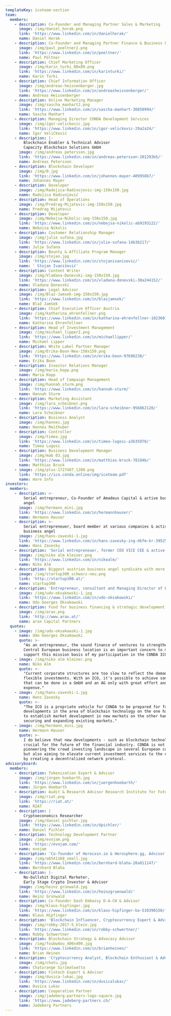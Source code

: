 ```yaml
---
templateKey: icoteam-section
team:
  members:
    - description: Co-Founder and Managing Partner Sales & Marketing
      image: /img/daniel_horak.png
      link: 'https://www.linkedin.com/in/danielhorak/'
      name: Daniel Horak
    - description: Co-Founder and Managing Partner Finance & Business Development
      image: /img/paul_poeltner2.png
      link: 'https://www.linkedin.com/in/poeltner/'
      name: Paul Pöltner
    - description: Chief Marketing Officer
      image: /img/karin_turki_80x80.png
      link: 'https://www.linkedin.com/in/karinturki/'
      name: Karin Turki
    - description: Chief Information Officer
      image: /img/andreas-heissenberger.jpg
      link: 'https://www.linkedin.com/in/andreasheissenberger/'
      name: Andreas Heissenberger
    - description: Online Marketing Manager
      image: /img/sascha_manhart2.png
      link: 'https://www.linkedin.com/in/sascha-manhart-30850994/'
      name: Sascha Manhart
    - description: Managing Director CONDA Development Services
      image: /img/igor-velickovic.jpg
      link: 'https://www.linkedin.com/in/igor-velickovic-29a2a24/'
      name: Igor Veličković
    - description: |-
        Blockchain Enabler & Technical Advisor
        Capacity Blockchain Solutions GmbH
      image: /img/andreas petersson.jpg
      link: 'https://www.linkedin.com/in/andreas-petersson-202293b5/'
      name: Andreas Petersson
    - description: Blockchain Developer
      image: /img/0.jpg
      link: 'https://www.linkedin.com/in/johannes-mayer-409958b7/'
      name: Johannes Mayer
    - description: Developer
      image: /img/Radojica-Radivojevic-img-150x150.jpg
      name: Radojica Radivojević
    - description: Head of Operations
      image: /img/Predrag-Mijatovic-img-150x150.jpg
      name: Predrag Mijatovic
    - description: Developer
      image: /img/Nebojsa-Nikolic-img-150x150.jpg
      link: 'https://www.linkedin.com/in/nebojsa-nikolic-ab9193122/'
      name: Nebojsa Nikolic
    - description: Customer Relationship Manager
      image: /img/julie sufana.jpg
      link: 'https://www.linkedin.com/in/julie-sufana-14b3b217/'
      name: Julie Sufana
    - description: Bounty & Affiliate Program Manager
      image: /img/stojan.jpg
      link: 'https://www.linkedin.com/in/stojanivanisevic/'
      name: ' Stojan Ivanišević'
    - description: Content Writer
      image: /img/Vladana-Donevski-img-150x150.jpg
      link: 'https://www.linkedin.com/in/vladana-donevski-30a244152/'
      name: Vladana Donevski
    - description: Legal Advisor
      image: /img/Blaz-Jamsek-img-150x150.jpg
      link: 'https://www.linkedin.com/in/blazjamsek/'
      name: Blaž Jamšek
    - description: Chief Executive Officer Austria
      image: /img/katharina_ehrenfellner.png
      link: 'https://www.linkedin.com/in/katharina-ehrenfellner-10236018/'
      name: Katharina Ehrenfellner
    - description: Head of Investment Management
      image: /img/michael_lipper2.png
      link: 'https://www.linkedin.com/in/michaellipper/'
      name: Michael Lipper
    - description: White Label Partner Manager
      image: /img/Erika-Boon-Neu-150x150.png
      link: 'https://www.linkedin.com/in/erika-boon-97b96238/'
      name: Erika Boon
    - description: Investor Relations Manager
      image: /img/maria_kopp.png
      name: Maria Kopp
    - description: Head of Campaign Management
      image: /img/hannah_sturm.png
      link: 'https://www.linkedin.com/in/hannah-sturm/'
      name: Hannah Sturm
    - description: Marketing Assistant
      image: /img/lara_scheibner.png
      link: 'https://www.linkedin.com/in/lara-scheibner-956862120/'
      name: Lara Scheibner
    - description: Business Analyst
      image: /img/hannes.jpg
      name: Hannes Reithuber
    - description: Controller
      image: /img/timea.jpg
      link: 'https://www.linkedin.com/in/timea-lugosi-a3b35978/'
      name: Timea Lugosi
    - description: Business Development Manager
      image: /img/mab 03.jpg
      link: 'https://www.linkedin.com/in/matthias-bruck-78184b/'
      name: Matthias Bruck
    - image: /img/plus-1727487_1280.png
      link: 'https://ico.conda.online/img/icoteam.pdf'
      name: more Info
investors:
  members:
    - description: >-
        Serial entrepreneur, Co-Founder of Amadeus Capital & active business
        angel
      image: /img/hermann_mini.jpg
      link: 'https://www.linkedin.com/in/hermannhauser/'
      name: Hermann Hauser
    - description: >-
        Serial entrepreneuer, board member at various companies & active
        business angel
      image: /img/hans-zaveski-1.jpg
      link: 'https://www.linkedin.com/in/hans-zavesky-ing-dkfm-kr-39525b92/'
      name: Hans Zavesky
    - description: 'Serial entrepreneuer, former CEO VICE CEE & active business angel'
      image: /img/niko alm kleiner.png
      link: 'https://www.linkedin.com/in/nikoalm/'
      name: Niko Alm
    - description: Biggest austrian business angel syndicate with more than 100 mentors
      image: /img/startup300_schwarz-neu.png
      link: 'http://startup300.at/'
      name: startup300
    - description: 'Entrepreneur, consultant and Managing Director of BoYaSTAR GmbH'
      image: /img/udo-oksakowski-1.jpg
      link: 'https://www.linkedin.com/in/udo-oksakowski/'
      name: Udo Georges Oksakowski
    - description: Fund for business financing & strategic development
      image: /img/arax.png
      link: 'http://www.arax.at/'
      name: arax Capital Partners
  quotes:
    - image: /img/udo-oksakowski-1.jpg
      name: Udo Georges Oksakowski
      quote: >-
        "As an entrepreneur, the sound finance of ventures to strengthen the
        Central European business location is an important concern to me and to
        support this mission basis of my participation in the CONDA ICO."
    - image: /img/niko alm kleiner.png
      name: Niko Alm
      quote: >-
        "Current corporate structures are too slow to reflect the demand for
        flexible investments. With an ICO, it's possible to achieve something
        that can be done in a GmbH and an AG only with great effort and
        expense."
    - image: /img/hans-zaveski-1.jpg
      name: Hans Zavesky
      quote: >-
        "The ICO is a propriate vehicle for CONDA to be prepared for future
        developments in the area of blockchain technology on the one hand, and
        to establish market development in new markets on the other hand while
        securing and expanding existing markets."
    - image: /img/hermann_mini.jpg
      name: Hermann Hauser
      quote: >-
        I do believe that new developments - such as blockchain technology - are
        crucial for the future of the financial industry. CONDA is not only
        pioneering the crowd investing landscape in several European countries,
        but also aiming to elevate current investment services to the next level
        by creating a decentralized network protocol.
advisoryboard:
  members:
    - description: Tokenization Expert & Advisor
      image: /img/jürgen hoebarth.jpg
      link: 'https://www.linkedin.com/in/juergenhoebarth/'
      name: Jürgen Hoebarth
    - description: Audit & Research Advisor Research Institute for Future Cryptoeconomics
      image: /img/riat.png
      link: 'https://riat.at/'
      name: RIAT
    - description: |
        Cryptoeconomics Researcher
      image: /img/daniel pichler.jpg
      link: 'https://www.linkedin.com/in/dpichler/'
      name: Daniel Pichler
    - description: Technology Development Partner
      image: /img/evojam.png
      link: 'https://evojam.com/'
      name: evojam
    - description: 'Co-founder of Herocoin.io & Herosphere.gg, Advisor'
      image: /img/a6541168_small.jpg
      link: 'https://www.linkedin.com/in/bernhard-blaha-28a811147/'
      name: Bernhard Blaha
    - description: |-
        No-bullshit Digital Marketer, 
        Early Stage Crypto Investor & Advisor
      image: /img/heinz grünwald.jpg
      link: 'https://www.linkedin.com/in/heinzgruenwald/'
      name: Heinz Grünwald
    - description: Co-Founder Dash Embassy D-A-CH & Advisor
      image: /img/klaus-hipfinger.jpg
      link: 'https://www.linkedin.com/in/klaus-hipfinger-ba-510390150/'
      name: Klaus Hipfinger
    - description: 'Blockchain Influencer, Cryptocurrency Expert & Advisor'
      image: /img/robby-2017-5_klein.jpg
      link: 'https://www.linkedin.com/in/robby-schwertner/'
      name: Robby Schwertner
    - description: Blockchain Strategy & Advocacy Advisor
      image: /img/foubw4ou_400x400.jpg
      link: 'https://www.linkedin.com/in/brianheinen/'
      name: Brian Heinen
    - description: 'Cryptocurrency Analyst, Blockchain Enthusiast & Advisor '
      image: /img/chatu.jpg
      name: Chaturange Sirimalwatta
    - description: Fintech Expert & Advisor
      image: /img/dusica-lukac.jpg
      link: 'https://www.linkedin.com/in/dusicalukac/'
      name: Dusica Lukac
    - description: Cooperation Partner
      image: /img/jadeberg-partners-logo-square.jpg
      link: 'https://www.jadeberg-partners.ch/'
      name: Jadeberg Partners
---
```


